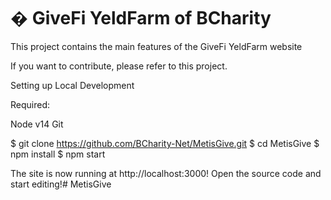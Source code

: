 # � GiveFi YeldFarm of BCharity

This project contains the main features of the GiveFi YeldFarm website

If you want to contribute, please refer to this project.

Setting up Local Development

Required:

Node v14
Git

$ git clone https://github.com/BCharity-Net/MetisGive.git
$ cd MetisGive
$ npm install
$ npm start

The site is now running at http://localhost:3000! Open the source code and start editing!#   M e t i s G i v e  
 